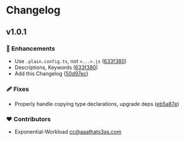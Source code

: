 # Changelog

## v1.0.1

### 🚀 Enhancements

- Use `.plain.config.ts`, not `<...>.js` ([633f380](https://github.com/NexusPIPE/uvc-frontend/commit/633f380))
- Descriptions, Keywords ([633f380](https://github.com/NexusPIPE/uvc-frontend/commit/4c437abc17de54acf47ad351c56e5c5b8902f796))
- Add this Changelog ([50d97ec](https://github.com/NexusPIPE/uvc-frontend/commit/50d97ec))

### 🩹 Fixes

- Properly handle copying type declarations, upgrade deps ([eb5a87e](https://github.com/NexusPIPE/uvc-frontend/commit/eb5a87e))

### ❤️ Contributors

- Exponential-Workload <cc@aaathats3as.com>
